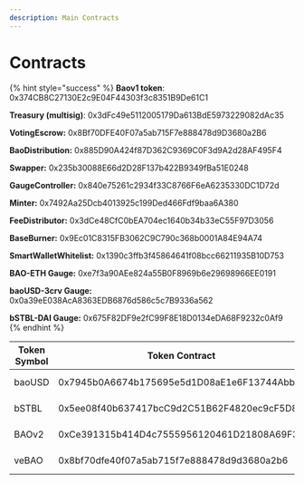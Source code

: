 ```yaml
---
description: Main Contracts
---
```


# Contracts

{% hint style="success" %}
**Baov1 token**: 0x374CB8C27130E2c9E04F44303f3c8351B9De61C1

**Treasury (multisig)**: 0x3dFc49e5112005179Da613BdE5973229082dAc35

**VotingEscrow:** 0x8Bf70DFE40F07a5ab715F7e888478d9D3680a2B6

**BaoDistribution:** 0x885D90A424f87D362C9369C0F3d9A2d28AF495F4

**Swapper:** 0x235b30088E66d2D28F137b422B9349fBa51E0248

**GaugeController:** 0x840e75261c2934f33C8766F6eA6235330DC1D72d

**Minter:** 0x7492Aa25Dcb4013925c199Ded466Fdf9baa6A380

**FeeDistributor:** 0x3dCe48CfC0bEA704ec1640b34b33eC55F97D3056

**BaseBurner:** 0x9Ec01C8315FB3062C9C790c368b0001A84E94A74

**SmartWalletWhitelist:** 0x1390c3ffb3f45864641f08bcc66211935B10D753

**BAO-ETH Gauge:** 0xe7f3a90AEe824a55B0F8969b6e29698966EE0191

**baoUSD-3crv Gauge:** 0x0a39eE038AcA8363EDB6876d586c5c7B9336a562

**bSTBL-DAI Gauge:** 0x675F82DF9e2fC99F8E18D0134eDA68F9232c0Af9
{% endhint %}

| Token Symbol | Token Contract                             |                                                                                     Pool                                                                                     |
| ------------ | ------------------------------------------ | :--------------------------------------------------------------------------------------------------------------------------------------------------------------------------: |
| baoUSD       | 0x7945b0A6674b175695e5d1D08aE1e6F13744Abb0 |                                 [https://curve.fi/#/ethereum/pools/factory-v2-84/swap](https://curve.fi/#/ethereum/pools/factory-v2-84/swap)                                 |
| bSTBL        | 0x5ee08f40b637417bcC9d2C51B62F4820ec9cF5D8 |                             [https://curve.fi/#/ethereum/pools/factory-crypto-61/swap](https://curve.fi/#/ethereum/pools/factory-crypto-61/swap)                             |
| BAOv2        | 0xCe391315b414D4c7555956120461D21808A69F3A | [https://app.uniswap.org/#/tokens/ethereum/0xce391315b414d4c7555956120461d21808a69f3a](https://app.uniswap.org/#/tokens/ethereum/0xce391315b414d4c7555956120461d21808a69f3a) |
| veBAO        | 0x8bf70dfe40f07a5ab715f7e888478d9d3680a2b6 |              [https://etherscan.io/address/0x8bf70dfe40f07a5ab715f7e888478d9d3680a2b6](https://etherscan.io/address/0x8bf70dfe40f07a5ab715f7e888478d9d3680a2b6)              |


